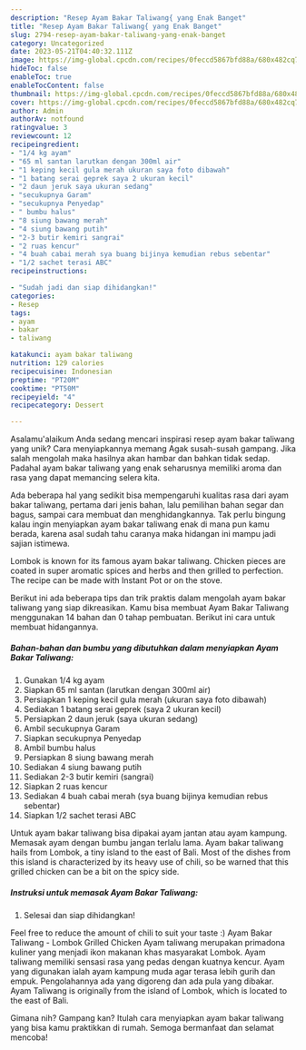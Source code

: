 ```yaml
---
description: "Resep Ayam Bakar Taliwang{ yang Enak Banget"
title: "Resep Ayam Bakar Taliwang{ yang Enak Banget"
slug: 2794-resep-ayam-bakar-taliwang-yang-enak-banget
category: Uncategorized
date: 2023-05-21T04:40:32.111Z
image: https://img-global.cpcdn.com/recipes/0feccd5867bfd88a/680x482cq70/ayam-bakar-taliwang-foto-resep-utama.jpg
hideToc: false
enableToc: true
enableTocContent: false
thumbnail: https://img-global.cpcdn.com/recipes/0feccd5867bfd88a/680x482cq70/ayam-bakar-taliwang-foto-resep-utama.jpg
cover: https://img-global.cpcdn.com/recipes/0feccd5867bfd88a/680x482cq70/ayam-bakar-taliwang-foto-resep-utama.jpg
author: Admin
authorAv: notfound
ratingvalue: 3
reviewcount: 12
recipeingredient:
- "1/4 kg ayam"
- "65 ml santan larutkan dengan 300ml air"
- "1 keping kecil gula merah ukuran saya foto dibawah"
- "1 batang serai geprek saya 2 ukuran kecil"
- "2 daun jeruk saya ukuran sedang"
- "secukupnya Garam"
- "secukupnya Penyedap"
- " bumbu halus"
- "8 siung bawang merah"
- "4 siung bawang putih"
- "2-3 butir kemiri sangrai"
- "2 ruas kencur"
- "4 buah cabai merah sya buang bijinya kemudian rebus sebentar"
- "1/2 sachet terasi ABC"
recipeinstructions:

- "Sudah jadi dan siap dihidangkan!"
categories:
- Resep
tags:
- ayam
- bakar
- taliwang

katakunci: ayam bakar taliwang 
nutrition: 129 calories
recipecuisine: Indonesian
preptime: "PT20M"
cooktime: "PT50M"
recipeyield: "4"
recipecategory: Dessert

---
```



Asalamu'alaikum Anda sedang mencari inspirasi resep ayam bakar taliwang yang unik? Cara menyiapkannya memang Agak susah-susah gampang. Jika salah mengolah maka hasilnya akan hambar dan bahkan tidak sedap. Padahal ayam bakar taliwang yang enak seharusnya memiliki aroma dan rasa yang dapat memancing selera kita.


Ada beberapa hal yang sedikit bisa mempengaruhi kualitas rasa dari ayam bakar taliwang, pertama dari jenis bahan, lalu pemilihan bahan segar dan bagus, sampai cara membuat dan menghidangkannya. Tak perlu bingung kalau ingin menyiapkan ayam bakar taliwang enak di mana pun kamu berada, karena asal sudah tahu caranya maka hidangan ini mampu jadi sajian istimewa.

Lombok is known for its famous ayam bakar taliwang. Chicken pieces are coated in super aromatic spices and herbs and then grilled to perfection. The recipe can be made with Instant Pot or on the stove.


Berikut ini ada beberapa tips dan trik praktis dalam mengolah ayam bakar taliwang yang siap dikreasikan. Kamu bisa membuat Ayam Bakar Taliwang menggunakan 14 bahan dan 0 tahap pembuatan. Berikut ini cara untuk membuat hidangannya.

<!--inarticleads1-->

##### Bahan-bahan dan bumbu yang dibutuhkan dalam menyiapkan Ayam Bakar Taliwang:

1. Gunakan 1/4 kg ayam
1. Siapkan 65 ml santan (larutkan dengan 300ml air)
1. Persiapkan 1 keping kecil gula merah (ukuran saya foto dibawah)
1. Sediakan 1 batang serai geprek (saya 2 ukuran kecil)
1. Persiapkan 2 daun jeruk (saya ukuran sedang)
1. Ambil secukupnya Garam
1. Siapkan secukupnya Penyedap
1. Ambil  bumbu halus
1. Persiapkan 8 siung bawang merah
1. Sediakan 4 siung bawang putih
1. Sediakan 2-3 butir kemiri (sangrai)
1. Siapkan 2 ruas kencur
1. Sediakan 4 buah cabai merah (sya buang bijinya kemudian rebus sebentar)
1. Siapkan 1/2 sachet terasi ABC


Untuk ayam bakar taliwang bisa dipakai ayam jantan atau ayam kampung. Memasak ayam dengan bumbu jangan terlalu lama. Ayam bakar taliwang hails from Lombok, a tiny island to the east of Bali. Most of the dishes from this island is characterized by its heavy use of chili, so be warned that this grilled chicken can be a bit on the spicy side. 

<!--inarticleads2-->

##### Instruksi untuk memasak Ayam Bakar Taliwang:


1. Selesai dan siap dihidangkan!

Feel free to reduce the amount of chili to suit your taste :) Ayam Bakar Taliwang - Lombok Grilled Chicken Ayam taliwang merupakan primadona kuliner yang menjadi ikon makanan khas masyarakat Lombok. Ayam taliwang memiliki sensasi rasa yang pedas dengan kuatnya kencur. Ayam yang digunakan ialah ayam kampung muda agar terasa lebih gurih dan empuk. Pengolahannya ada yang digoreng dan ada pula yang dibakar. Ayam Taliwang is originally from the island of Lombok, which is located to the east of Bali. 

Gimana nih? Gampang kan? Itulah cara menyiapkan ayam bakar taliwang yang bisa kamu praktikkan di rumah. Semoga bermanfaat dan selamat mencoba!
